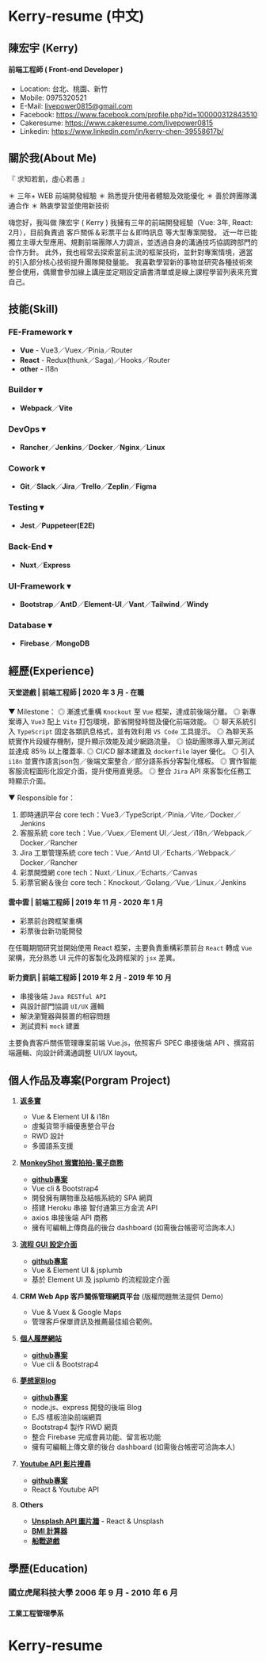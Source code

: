 # Kerry-resume (中文)

## 陳宏宇 (Kerry)
#### 前端工程師 ( Front-end Developer )
* Location: 台北、桃園、新竹
* Mobile: 0975320521
* E-Mail: livepower0815@gmail.com
* Facebook: https://www.facebook.com/profile.php?id=100000312843510
* Cakeresume: https://www.cakeresume.com/livepower0815
* Linkedin: https://www.linkedin.com/in/kerry-chen-39558617b/

## 關於我(About Me)
『 求知若飢，虛心若愚 』

＊ 三年+ WEB 前端開發經驗
＊ 熟悉提升使用者體驗及效能優化
＊ 善於跨團隊溝通合作
＊ 熱衷學習並使用新技術

嗨您好，我叫做 陳宏宇 ( Kerry )
我擁有三年的前端開發經驗（Vue: 3年, React: 2月），目前負責過 客戶關係＆彩票平台＆即時訊息 等大型專案開發。
近一年已能獨立主導大型應用、規劃前端團隊人力調派，並透過自身的溝通技巧協調跨部門的合作方針。
此外，我也經常去探索當前主流的框架技術，並針對專案情境，適當的引入部分核心技術提升團隊開發量能。
我喜歡學習新的事物並研究各種技術來整合使用，偶爾會參加線上講座並定期設定讀書清單或是線上課程學習列表來充實自己。

## 技能(Skill)
### FE-Framework ▾
* **Vue** - Vue3／Vuex／Pinia／Router
* **React** - Redux(thunk／Saga)／Hooks／Router
* **other** - i18n

### Builder ▾
* **Webpack**／**Vite**

### DevOps ▾
* **Rancher**／**Jenkins**／**Docker**／**Nginx**／**Linux**
### Cowork ▾
* **Git**／**Slack**／**Jira**／**Trello**／**Zeplin**／**Figma**
### Testing ▾
* **Jest**／**Puppeteer(E2E)**
### Back-End ▾
* **Nuxt**／**Express**
### UI-Framework ▾
* **Bootstrap**／**AntD**／**Element-UI**／**Vant**／**Tailwind**／**Windy**
### Database ▾
* **Firebase**／**MongoDB**

## 經歷(Experience)
#### 天堂遊戲 | 前端工程師 | 2020 年 3 月 - 在職
▼ Milestone：
◎ 漸進式重構 `Knockout` 至 `Vue` 框架，達成前後端分離。
◎ 新專案導入 `Vue3` 配上 `Vite` 打包環境，節省開發時間及優化前端效能。
◎ 聊天系統引入 `TypeScript` 固定各類訊息格式，並有效利用 `VS Code` 工具提示。
◎ 為聊天系統實作片段緩存機制，提升顯示效能及減少網路流量。
◎ 協助團隊導入單元測試並達成 85％ 以上覆蓋率.
◎ CI/CD 腳本建置及 `dockerfile` layer 優化。
◎ 引入 `i18n` 並實作語言json包／後端文案整合／部分語系拆分客製化樣板。
◎ 實作智能客服流程圖形化設定介面，提升使用直覺感。
◎ 整合 `Jira` API 來客製化任務工時顯示介面。

▼ Responsible for：
1. 即時通訊平台
core tech：Vue3／TypeScript／Pinia／Vite／Docker／Jenkins
2. 客服系統
core tech：Vue／Vuex／Element UI／Jest／i18n／Webpack／Docker／Rancher
3. Jira 工單管理系統
core tech：Vue／Antd UI／Echarts／Webpack／Docker／Rancher
4. 彩票開獎網
core tech：Nuxt／Linux／Echarts／Canvas
5. 彩票官網＆後台
core tech：Knockout／Golang／Vue／Linux／Jenkins

#### 雲中雲 | 前端工程師 | 2019 年 11 月 - 2020 年 1 月
* 彩票前台跨框架重構
* 彩票後台新功能開發

在任職期間研究並開始使用 React 框架，主要負責重構彩票前台 `React` 轉成 `Vue` 架構，充分熟悉 UI 元件的客製化及跨框架的 `jsx` 差異。

#### 昕力資訊 | 前端工程師 | 2019 年 2 月 - 2019 年 10 月
* 串接後端 `Java RESTful API`
* 與設計部門協調 `UI/UX` 邏輯
* 解決瀏覽器與裝置的相容問題
* 測試資料 `mock` 建置

主要負責客戶關係管理專案前端 Vue.js，依照客戶 SPEC 串接後端 API 、撰寫前端邏輯、向設計師溝通調整 UI/UX layout。

## 個人作品及專案(Porgram Project)
1. [**返多寶**](https://www.fundobit.com/)
    * Vue & Element UI & i18n
    * 虛擬貨幣手續優惠整合平台
    * RWD 設計
    * 多國語系支援
2. [**MonkeyShot 猴寶拍拍-電子商務**](https://livepower0815.github.io/my-vue-cli3/dist/)
    * [**github專案**](https://github.com/livepower0815/my-vue-cli3)
    * Vue cli & Bootstrap4
    * 開發擁有購物車及結帳系統的 SPA 網頁
    * 搭建 Heroku 串接 智付通第三方金流 API
    * axios 串接後端 API 商務
    * 擁有可編輯上傳商品的後台 dashboard (如需後台帳密可洽詢本人)

3. [**流程 GUI 設定介面**](https://livepower0815.github.io/flow-setting/dist/)
    * [**github專案**](https://github.com/livepower0815/flow-setting)
    * Vue & Element UI & jsplumb
    * 基於 Element UI 及 jsplumb 的流程設定介面

4. **CRM Web App 客戶關係管理網頁平台** (版權問題無法提供 Demo)
    * Vue & Vuex & Google Maps
    * 管理客戶保單資訊及推薦最佳組合範例。

5. [**個人履歷網站**](https://livepower0815.github.io/my-resume/dist/)
    * [**github專案**](https://github.com/livepower0815/my-resume)
    * Vue cli & Bootstrap4

6. [**夢想家Blog**](https://limitless-wildwood-49993.herokuapp.com/)
    * [**github專案**](https://github.com/livepower0815/myBlogApp)
    * node.js、express 開發的後端 Blog
    * EJS 樣板渲染前端網頁
    * Bootstrap4 製作 RWD 網頁
    * 整合 Firebase 完成會員功能、留言板功能
    * 擁有可編輯上傳文章的後台 dashboard (如需後台帳密可洽詢本人)

7. [**Youtube API 影片搜尋**](https://livepower0815.github.io/React-youtube-API/build/)
    * [**github專案**](https://github.com/livepower0815/my-resume)
    * React & Youtube API

8. **Others**
    * [**Unsplash API 圖片牆**](https://livepower0815.github.io/react-image-wall/build/) - React & Unsplash
    * [**BMI 計算器**](https://livepower0815.github.io/test1/hexSchool/day17(BMI計算)/)
    * [**船戰遊戲**](https://livepower0815.github.io/test1/hexSchool/the%20first%20days/battleShip.html)

## 學歷(Education)
### 國立虎尾科技大學 2006 年 9 月 - 2010 年 6 月
#### 工業工程管理學系

# Kerry-resume

